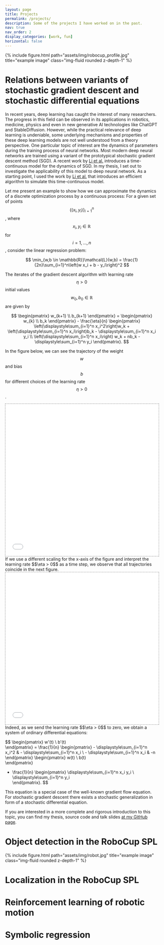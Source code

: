 ```yaml
---
layout: page
title: Projects
permalink: /projects/
description: Some of the projects I have worked on in the past.
nav: true
nav_order: 2
display_categories: [work, fun]
horizontal: false
---
```


<div class="row">
    <div class="col-sm mt-3 mt-md-0">
        {% include figure.html path="assets/img/robocup_profile.jpg" title="example image" class="img-fluid rounded z-depth-1" %}
    </div>
</div>

# Relations between variants of stochastic gradient descent and stochastic differential equations

In recent years, deep learning has caught the interest of many researchers. The progress in this field can be observed in its applications in robotics, medicine, physics and even in new generative AI technologies like ChatGPT and StableDiffusion. However, while the practical relevance of deep learning is undeniable, some underlying mechanisms and properties of these deep learning models are not well understood from a theory perspective. One particular topic of interest are the dynamics of parameters during the training process of neural networks. Most modern deep neural networks are trained using a variant of the prototypical stochastic gradient descent method (SGD). A recent work by [Li et al.](https://arxiv.org/abs/1511.06251) introduces a time-continuous model for the dynamics of SGD. In my thesis, I set out to investigate the applicability of this model to deep neural network. As a starting point, I used the work by [Li et al.](https://arxiv.org/abs/2102.12470) that introduces an efficient algorithm to simulate this time-continuous model.


Let me present an example to show how we can approximate the dynamics of a discrete optimization process by a continuous process:
For a given set of points $$\{(x_i, y_i)\}_{i=1}^n$$, where $$x_i, y_i \in \mathbb{R}$$ for $$i = 1, \dots, n$$, consider the linear regression problem:

$$
\min_{w,b \in \mathbb{R}}\mathcal{L}(w,b) = \frac{1}{2n}\sum_{i=1}^n\left(w x_i + b - y_i\right)^2
$$

The iterates of the gradient descent algorithm with learning rate $$\eta > 0$$ initial values $$w_{0},b_0 \in \mathbb{R}$$ are given by

$$
\begin{pmatrix}
      w_{k+1} \\
      b_{k+1}
    \end{pmatrix}
    =
    \begin{pmatrix}
      w_{k} \\
      b_k
    \end{pmatrix}
    - \frac{\eta}{n}
    \begin{pmatrix}
      \left(\displaystyle\sum_{i=1}^n x_i^2\right)w_k +  \left(\displaystyle\sum_{i=1}^n x_i\right)b_k -  \displaystyle\sum_{i=1}^n x_i y_i \\
       \left(\displaystyle\sum_{i=1}^n x_i\right) w_k + nb_k -  \displaystyle\sum_{i=1}^n y_i
    \end{pmatrix}.
$$

In the figure below, we can see the trajectory of the weight $$w$$ and bias $$b$$ for different choices of the learning rate $$\eta > 0$$.
<div class="l-page">
  <iframe src="{{ '/assets/plotly/linear_model.html' | relative_url }}" frameborder='0' scrolling='no' height="500px" width="100%" style="border: 1px dashed grey;"></iframe>
</div>
If we use a different scaling for the x-axis of the figure and interpret the learning rate $$\eta > 0$$ as a time step, we observe that all trajectories coincide in the next figure.  
<div class="l-page">
  <iframe src="{{ '/assets/plotly/linear_model_scaled.html' | relative_url }}" frameborder='0' scrolling='no' height="500px" width="100%" style="border: 1px dashed grey;"></iframe>
</div>
Indeed, as we send the learning rate $$\eta > 0$$ to zero, we obtain a system of ordinary differential equations:

$$
\begin{pmatrix}
      w'(t)      \\
      b'(t)     
  \end{pmatrix}
  = \frac{1}{n}
  \begin{pmatrix}
    -  \displaystyle\sum_{i=1}^n x_i^2  &  -  \displaystyle\sum_{i=1}^n x_i      \\
      -  \displaystyle\sum_{i=1}^n x_i  &  -n      
  \end{pmatrix}
  \begin{pmatrix}
    w(t)     \\
    b(t)    
  \end{pmatrix}
  + \frac{1}{n}
  \begin{pmatrix}
      \displaystyle\sum_{i=1}^n x_i y_i     \\
      \displaystyle\sum_{i=1}^n y_i    
  \end{pmatrix}.
$$

This equation is a special case of the well-known gradient flow equation. For stochastic gradient descent there exists a stochastic generalization in form of a stochastic differential equation. 

If you are interested in a more complete and rigorous introduction to this topic, you can find my thesis, source code and talk slides [at my GitHub page](https://github.com/jonathan-hellwig/master_thesis).

# Object detection in the RoboCup SPL

<div class="row">
    <div class="col-sm mt-3 mt-md-0">
        {% include figure.html path="assets/img/robot.jpg" title="example image" class="img-fluid rounded z-depth-1" %}
    </div>
</div>
<!-- In the RoboCup SPL league, ten small humanoid robots compete in teams of five to score goals in a game of football. The robots play completely autonomously and once the game has started the robots are on their own.  -->

# Localization in the RoboCup SPL

# Reinforcement learning of robotic motion

# Symbolic regression
